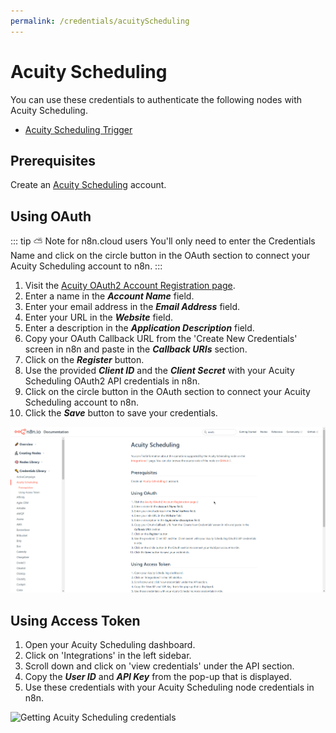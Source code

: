 ```yaml
---
permalink: /credentials/acuityScheduling
---
```


# Acuity Scheduling

You can use these credentials to authenticate the following nodes with Acuity Scheduling.
- [Acuity Scheduling Trigger](../../nodes-library/trigger-nodes/AcuitySchedulingTrigger/README.md)

## Prerequisites

Create an [Acuity Scheduling](https://acuityscheduling.com/) account.

## Using OAuth

::: tip ⛅️ Note for n8n.cloud users
You'll only need to enter the Credentials Name and click on the circle button in the OAuth section to connect your Acuity Scheduling account to n8n.
:::

1. Visit the [Acuity OAuth2 Account Registration page](https://acuityscheduling.com/oauth2/register).
2. Enter a name in the ***Account Name*** field.
3. Enter your email address in the ***Email Address*** field.
4. Enter your URL in the ***Website*** field.
5. Enter a description in the ***Application Description*** field.
6. Copy your OAuth Callback URL from the 'Create New Credentials' screen in n8n and paste in the ***Callback URIs*** section.
7. Click on the ***Register*** button.
8. Use the provided ***Client ID*** and the ***Client Secret*** with your Acuity Scheduling OAuth2 API credentials in n8n.
9. Click on the circle button in the OAuth section to connect your Acuity Scheduling account to n8n.
10. Click the ***Save*** button to save your credentials.

![Getting Acuity Scheduling OAuth2 credentials](./using-oauth.gif)


## Using Access Token

1. Open your Acuity Scheduling dashboard.
2. Click on 'Integrations' in the left sidebar.
3. Scroll down and click on 'view credentials' under the API section.
4. Copy the ***User ID*** and ***API Key*** from the pop-up that is displayed.
5. Use these credentials with your Acuity Scheduling node credentials in n8n.

![Getting Acuity Scheduling credentials](./using-access-token.gif)
